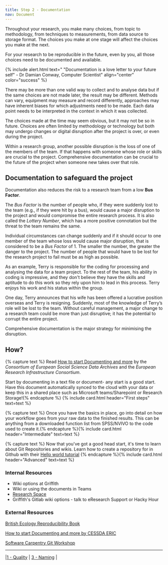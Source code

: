 ```yaml
---
title: Step 2 - Documentation
nav: Document
---
```

          
Throughout your research, you make many choices, from topic to methodology, from techniques to measurements, from data source to storage format. The choices you make at one stage will affect the choices you make at the next.  

For your research to be reproducible in the future, even by you, all those choices need to be documented and available. 

{% include alert.html text=" "Documentation is a love letter to your future self" - Dr Damian Conway, Computer Scientist" align="center" color="success" %}

There may be more than one valid way to collect and to analyse data but if the same choices are not made later, the result may be different. Methods can vary, equipment may measure and record differently, approaches may have inherent biases for which adjustments need to be made. Each data point needs to be interpreted in the context in which it was collected. 

The choices made at the time may seem obvious, but it may not be so in future. Choices are often limited by methodology or technology but both may undergo changes or digital disruption after the project is over, or even during the project.  

Within a research group, another possible disruption is the loss of one of the members of the team. If that happens with someone whose role or skills are crucial to the project. Comprehensive documentation can be crucial to the future of the project when someone new takes over that role. 

## Documentation to safeguard the project

Documentation also reduces the risk to a research team from a low **Bus Factor**. 

The *Bus Factor* is the number of people who, if they were suddenly lost to the team (e.g., if they were hit by a bus), would cause a major disruption to the project and would compromise the entire research process. It is also called the *Lottery Number*, which has a more positive connotation but the threat to the team remains the same.  

Individual circumstances can change suddenly and if it should occur to one member of the team whose loss would cause major disruption, that is considered to be a *Bus Factor* of 1. The smaller the number, the greater the danger to the project. The number of people that would have to be lost for the research project to fail must be as high as possible. 

As an example, Terry is responsible for the coding for processing and analysing the data for a team project. To the rest of the team, his ability in coding is impressive, and they don't believe they have the skills and aptitude to do this work so they rely upon him to lead in this process. Terry enjoys his work and his status within the group. 

One day, Terry announces that his wife has been offered a lucrative position overseas and Terry is resigning. Suddenly, most of the knowledge of Terry’s role will be lost to the team.  Without careful management, a major change to a research team could be more than just disruptive; it has the potential to corrupt the entire project. 

Comprehensive documentation is the major strategy for minimising the disruption. 

## How?
{% capture text %}
Read [How to start Documenting and more](https://www.cessda.eu/Training/Training-Resources/Library/Data-Management-Expert-Guide/2.-Organise-Document/Documentation-and-metadata) by the *Consortium of European Social Science Data Archives* and the *European Research Infrastructure Consortium*.
 
Start by documenting in a text file or document- any start is a good start. Have this document automatically synced to the cloud with your data or keep this in a shared place such as Microsoft teams/Sharepoint or Research Storage!{% endcapture %}
{% include card.html header="First steps" text=text %}

{% capture text %}
Once you have the basics in place, go into detail on how your workflow goes from your raw data to the finished results. This can be anything from a downloaded function list from SPSS/NVIVO to the code used to create it.{% endcapture %}{% include card.html header="Intermediate" text=text %}

{% capture text %}
Now that you've got a good head start, it's time to learn about Git Repositories and wikis. 
Learn how to create a repository for in Github with their [Hello world tutorial](https://docs.github.com/en/get-started/quickstart/hello-world)
{% endcapture %}{% include card.html header="Advanced" text=text %}


### Internal Resources
* Wiki options at Griffith
* Wiki or using the documents in Teams
* [Research Space](https://research-storage.griffith.edu.au/)
* Griffith's Gitlab wiki options - talk to eResearch Support or Hacky Hour

### External Resources
[British Ecology Reproducibility Book](https://www.britishecologicalsociety.org/wp-content/uploads/2017/12/guide-to-reproducible-code.pdf)

[How to start Documenting and more by CESSDA ERIC](https://www.cessda.eu/Training/Training-Resources/Library/Data-Management-Expert-Guide/2.-Organise-Document/Documentation-and-metadata)

[Software Carpentry Git Workshop](https://swcarpentry.github.io/git-novice/)

---
|[1 - Quality](https://guereslib.github.io/ten-repo/1-quality)  |  [3 - Naming](https://guereslib.github.io/Reproducible-Research-Things/3-Naming) |
